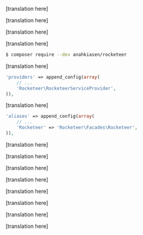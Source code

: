 [translation here]

<!--original
# Laravel integration
-->

[translation here]

<!--original
Because it was originally a Laravel package and uses some of its components, Rocketeer provides deep integration with the framework. Here is how to setup the package with it.
-->

[translation here]

<!--original
## Installation
-->

[translation here]

<!--original
Start by adding Rocketeer as one of your dev-dependencies with the following command:
-->

```bash
$ composer require --dev anahkiasen/rocketeer
```

[translation here]

<!--original
Once this is done, you'll need to add Rocketeer's provider to your application's in `app/config/local/app.php` file:
-->

```php
'providers' => append_config(array(
	// ...
	'Rocketeer\RocketeerServiceProvider',
)),
```

[translation here]

<!--original
Then, this line to the `aliases` array in your `app/config/local/app.php` file:
-->

```php
'aliases' => append_config(array(
	// ...
	'Rocketeer' => 'Rocketeer\Facades\Rocketeer',
)),
```

[translation here]

<!--original
Ensuring that these changes are made in your 'local' environment configuration using the [`append_config()`][0] helper function since Rocketeer has been included as a dev-dependency.
-->
 
[translation here]

<!--original
## Setting up the project
-->

[translation here]

<!--original
Now that you added Rocketeer to the application, if you hit `artisan list` you should see all of the deployments commands bound to the `deploy:` namespace. That means instead of doing `rocketeer update` per example you will do `artisan deploy:update`.
There is however an alias added for convenience which allows you to do `artisan deploy` and run the Deploy task.
-->

[translation here]

<!--original
Now hit the `artisan deploy:ignite` command. This will publish Rocketeer's configuration to `app/config/packages/anahkiasen/rocketeer`, in there you will find all the usual files.
-->

[translation here]

<!--original
## Additions
-->

[translation here]

<!--original
Now that this is done you can safely define tasks, strategies or binaries in your application's namespace and they will be recognised by Rocketeer. It will also recognise connections defined in `app/config/remote.php` and merge them with any connection defined in its own configuration.
-->

[translation here]

<!--original
You can also register any additional plugin simply by adding its provider to the application's providers array. The plugin's configuration can also be publish by doing the usual `artisan config:publish vendor/package`
-->

[translation here]

<!--original
[0]: http://laravel.com/docs/4.2/configuration#provider-configuration
-->
